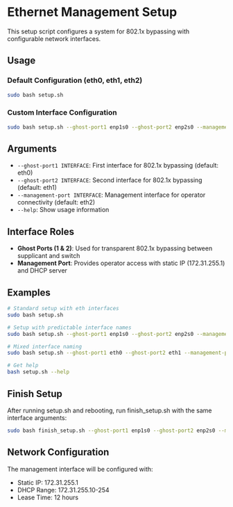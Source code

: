 # Ethernet Management Setup

This setup script configures a system for 802.1x bypassing with configurable network interfaces.

## Usage

### Default Configuration (eth0, eth1, eth2)
```bash
sudo bash setup.sh
```

### Custom Interface Configuration
```bash
sudo bash setup.sh --ghost-port1 enp1s0 --ghost-port2 enp2s0 --management-port enp3s0
```

## Arguments

- `--ghost-port1 INTERFACE`: First interface for 802.1x bypassing (default: eth0)
- `--ghost-port2 INTERFACE`: Second interface for 802.1x bypassing (default: eth1)  
- `--management-port INTERFACE`: Management interface for operator connectivity (default: eth2)
- `--help`: Show usage information

## Interface Roles

- **Ghost Ports (1 & 2)**: Used for transparent 802.1x bypassing between supplicant and switch
- **Management Port**: Provides operator access with static IP (172.31.255.1) and DHCP server

## Examples

```bash
# Standard setup with eth interfaces
sudo bash setup.sh

# Setup with predictable interface names
sudo bash setup.sh --ghost-port1 enp1s0 --ghost-port2 enp2s0 --management-port enp3s0

# Mixed interface naming
sudo bash setup.sh --ghost-port1 eth0 --ghost-port2 eth1 --management-port wlan0

# Get help
bash setup.sh --help
```

## Finish Setup

After running setup.sh and rebooting, run finish_setup.sh with the same interface arguments:

```bash
sudo bash finish_setup.sh --ghost-port1 enp1s0 --ghost-port2 enp2s0 --management-port enp3s0
```

## Network Configuration

The management interface will be configured with:
- Static IP: 172.31.255.1
- DHCP Range: 172.31.255.10-254
- Lease Time: 12 hours
